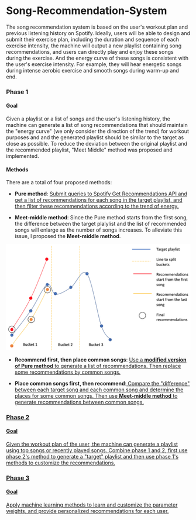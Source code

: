 # Song-Recommendation-System
The song recommendation system is based on the user's workout plan and previous listening history on Spotify. Ideally, users will be able to design and submit their exercise plan, including the duration and sequence of each exercise intensity, the machine will output a new playlist containing song recommendations, and users can directly play and enjoy these songs during the exercise. And the energy curve of these songs is consistent with the user's exercise intensity. For example, they will hear energetic songs during intense aerobic exercise and smooth songs during warm-up and end.

### Phase 1
#### Goal
Given a playlist or a list of songs and the user's listening history, the machine can generate a list of song recommendations that should maintain the "energy curve" (we only consider the direction of the trend) for workout purposes and and the generated playlist should be similar to the target as close as possible. To reduce the deviation between the original playlist and the recommended playlist, "Meet Middle" method was proposed and implemented. 

#### Methods
There are a total of four proposed methods:

- **Pure method**: <u> Submit queries to Spotify Get Recommendations API and get a list of recommendations for each song in the target playlist, and then filter these recommendations according to the trend of energy.</u> 

- **Meet-middle method**: Since the Pure method starts from the first song, the difference between the target plalylist and the list of recommended songs will enlarge as the number of songs increases. To alleviate this issue, I proposed the **Meet-middle method**. 
<div align=center><img width="550px" src="meetmiddle.png"/></div>

- **Recommend first, then place common songs**: <u>Use a **modified version of Pure method** to generate a list of recommendations. Then replace some recommendations by common songs. </u> 

- **Place common songs first, then recommend**:<u> Compare the "difference" between each target song and each common song and determine the places for some common songs. Then use **Meet-middle method** to generate recommendations between common songs. 

### Phase 2
#### Goal
Given the workout plan of the user, the machine can generate a playlist using top songs or recently played songs. Combine phase 1 and 2, first use phase 2's method to generate a "target" playlist and then use phase 1's methods to customize the recommendations.

### Phase 3
#### Goal
Apply machine learning methods to learn and customize the parameter weights, and provide personalized recommendations for each user.

